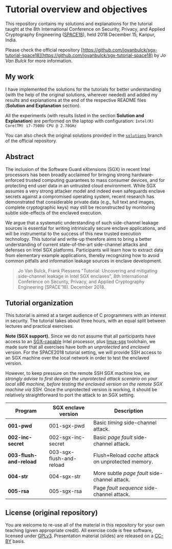 # Tutorial overview and objectives

This repository contains my solutions and explanations for the tutorial taught at the 8th International Conference on Security, Privacy, and Applied Cryptography Engineering ([SPACE18](https://space2018.cse.iitk.ac.in/)), held 2018 December 15, Kanpur, India.

Please check the official repository [https://github.com/jovanbulck/sgx-tutorial-space18](https://github.com/jovanbulck/sgx-tutorial-space18) by _Jo Van Bulck_ for more information.

## My work

I have implemented the solutions for the tutorials for better understanding (with the help of the original solutions, wherever needed) and added my results and explanations at the end of the respective README files (**Solution and Explanation** section).

All the experiments (with results listed in the section **Solution and Explanation**) are performed on the laptop with configuration:
`Intel(R) Core(TM) i7-7500U CPU @ 2.70GHz`

You can also check the original solutions provided in the [`solutions`](https://github.com/jovanbulck/sgx-tutorial-space18/tree/solutions) branch of the official repository.

## Abstract

The inclusion of the Software Guard eXtensions (SGX) in recent Intel processors
has been broadly acclaimed for bringing strong hardware-enforced trusted
computing guarantees to mass consumer devices, and for protecting end user data
in an untrusted cloud environment.  While SGX assumes a very strong attacker
model and indeed even safeguards enclave secrets against a compromised
operating system, recent research has demonstrated that considerable private
data (e.g., full text and images, complete cryptographic keys) may still be
reconstructed by monitoring subtle side-effects of the enclaved execution.

We argue that a systematic understanding of such side-channel leakage sources
is essential for writing intrinsically secure enclave applications, and will be
instrumental to the success of this new trusted execution technology.  This
tutorial and write-up therefore aims to bring a better understanding of current
state-of-the-art side-channel attacks and defenses on Intel SGX platforms.
Participants will learn how to extract data from elementary example
applications, thereby recognizing how to avoid common pitfalls and information
leakage sources in enclave development.

> Jo Van Bulck, Frank Piessens "Tutorial: Uncovering and mitigating side-channel
> leakage in Intel SGX enclaves", 8th International Conference on Security,
> Privacy, and Applied Cryptography Engineering (SPACE'18). December 2018.

## Tutorial organization

This tutorial is aimed at a target audience of C programmers with an interest
in security. The tutorial takes about three hours, with an equal split between
lectures and practical exercises.

**Note (SGX support).** Since we do not assume that all participants have
access to an [SGX-capable](https://github.com/ayeks/SGX-hardware) Intel
processor, plus [linux-sgx](https://github.com/01org/linux-sgx) toolchain, we
made sure that all exercises have both an _unprotected_ and _enclaved_ version.
For the SPACE2018 tutorial setting, we will provide SSH access to an SGX
machine over the local network in order to test the enclaved version.

However, to keep pressure on the remote SSH SGX machine low, *we strongly
advise to first develop the unprotected attack scenario on your local x86
machine, before testing the enclaved version on the remote SGX machine via
SSH.* Once the unprotected version is working, it should be relatively
straightforward to port the attack to an SGX setting.


| Program                   | SGX enclave version      | Description                                        |
|---------------------------|--------------------------|----------------------------------------------------|
| **001-pwd**               | 001-sgx-pwd              | Basic _timing_ side-channel attack.                |
| **002-inc-secret**        | 002-sgx-inc-secret       | Basic _page fault_ side-channel attack.            |
| **003-flush-and-reload**  | 003-sgx-flush-and-reload | Flush+Reload _cache_ attack on unprotected memory. |
| **004-str**               | 004-sgx-str              | More subtle _page fault_ side-channel attack.      |
| **005-rsa**               | 005-sgx-rsa              | Page _fault sequence_ side-channel attack.         |

## License (original repository)

You are welcome to re-use all of the material in this repository for your own
teaching (given appropriate credit). All exercise code is free software,
licensed under [GPLv3](https://www.gnu.org/licenses/gpl-3.0).
Presentation material (slides) are released on a
[CC-BY](https://creativecommons.org/licenses/by/4.0/) basis. 
